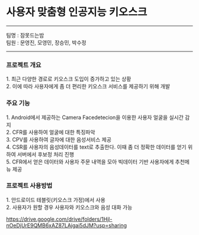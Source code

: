 <h1>사용자 맞춤형 인공지능 키오스크</h1>

------------

팀명 : 잠못드는밤<br>
팀원 : 문영진, 모영민, 장승민, 박수정

------------
<h3>프로젝트 개요</h3>
1. 최근 다양한 경로로 키오스크 도입이 증가하고 있는 상황 <br>
2. 이에 따라 사용자에게 좀 더 편리한 키오스크 서비스를 제공하기 위해 개발<br>

<h3>주요 기능</h3>
1. Android에서 제공하는 Camera Facedetecion을 이용한 사용자 얼굴을 실시간 감지<br>
2. CFR를 사용하여 얼굴에 대한 특징파악<br>
3. CPV를 사용하여 글자에 대한 음성서비스 제공<br>
4. CSR를 사용자의 음성데이터를 text로 추출한다. 이때 좀 더 정확한 데이터를 얻기 위하여 서버에서 후보정 처리 진행<br>
5. CFR에서 얻은 데이터와 사용자 주문 내역을 모아 빅데이터 기반 사용자에게 추천메뉴 제공<br>

<h3>프로젝트 사용방법</h3>
1. 안드로이드 테블릿(키오스크 가정)에서 사용<br>
2. 사용자가 원할 경우 사용자와 키오스크와 음성 대화 가능<br>


https://drive.google.com/drive/folders/1Hjl-nOeDjUrE9QMB6xAZ87LAjgai5dJM?usp=sharing
